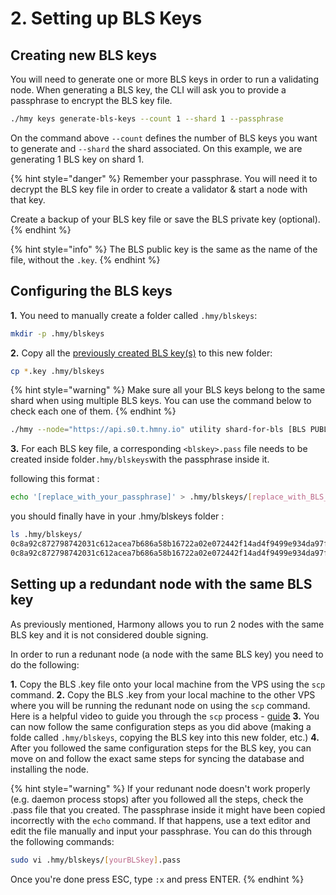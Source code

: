 # 2. Setting up BLS Keys

## Creating new BLS keys

You will need to generate one or more BLS keys in order to run a validating node. When generating a BLS key, the CLI will ask you to provide a passphrase to encrypt the BLS key file.‌

```bash
./hmy keys generate-bls-keys --count 1 --shard 1 --passphrase
```

On the command above `--count` defines the number of BLS keys you want to generate and `--shard` the shard associated. On this example, we are generating 1 BLS key on shard 1.

{% hint style="danger" %}
Remember your passphrase. You will need it to decrypt the BLS key file in order to create a validator & start a node with that key.

Create a backup of your BLS key file or save the BLS private key \(optional\).
{% endhint %}

{% hint style="info" %}
The BLS public key is the same as the name of the file, without the `.key`.
{% endhint %}

## Configuring the BLS keys

**1.** You need to manually create a folder called `.hmy/blskeys`:

```bash
mkdir -p .hmy/blskeys
```

**2.** Copy all the [previously created BLS key\(s\)](https://docs.harmony.one/home/validators/first-time-setup/generating-a-bls-key) to this new folder:

```bash
cp *.key .hmy/blskeys
```

{% hint style="warning" %}
Make sure all your BLS keys belong to the same shard when using multiple BLS keys. You can use the command below to check each one of them.
{% endhint %}

```bash
./hmy --node="https://api.s0.t.hmny.io" utility shard-for-bls [BLS PUBLIC KEY]
```

**3.** For each BLS key file, a corresponding `<blskey>.pass` file needs to be created inside folder`.hmy/blskeys`with the passphrase inside it.

following this format :

```bash
echo '[replace_with_your_passphrase]' > .hmy/blskeys/[replace_with_BLS_without_.key].pass
```

you should finally have in your .hmy/blskeys folder :

```bash
ls .hmy/blskeys/
0c8a92c872798742031c612acea7b686a58b16722a02e072442f14ad4f9499e934da97f4db7d1a68307a96335e06bb0c.key
0c8a92c872798742031c612acea7b686a58b16722a02e072442f14ad4f9499e934da97f4db7d1a68307a96335e06bb0c.pass
```

## Setting up a redundant node with the same BLS key

As previously mentioned, Harmony allows you to run 2 nodes with the same BLS key and it is not considered double signing.

In order to run a redunant node \(a node with the same BLS key\) you need to do the following:

**1.** Copy the BLS .key file onto your local machine from the VPS using the `scp` command. **2.** Copy the BLS .key from your local machine to the other VPS where you will be running the redunant node on using the `scp` command. Here is a helpful video to guide you through the `scp` process - [guide](https://www.youtube.com/watch?v=q2OHvlr081s) **3.** You can now follow the same configuration steps as you did above \(making a folde called `.hmy/blskeys`, copying the BLS key into this new folder, etc.\) **4.** After you followed the same configuration steps for the BLS key, you can move on and follow the exact same steps for syncing the database and installing the node.

{% hint style="warning" %}
If your redunant node doesn't work properly \(e.g. daemon process stops\) after you followed all the steps, check the .pass file that you created. The passphrase inside it might have been copied incorrectly with the `echo` command. If that happens, use a text editor and edit the file manually and input your passphrase. You can do this through the following commands:

```bash
sudo vi .hmy/blskeys/[yourBLSkey].pass
```

Once you're done press ESC, type `:x` and press ENTER.
{% endhint %}

